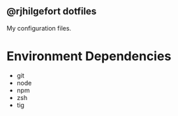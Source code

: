 @rjhilgefort dotfiles
---------------------

My configuration files.

# Environment Dependencies

- git
- node
- npm
- zsh
- tig

